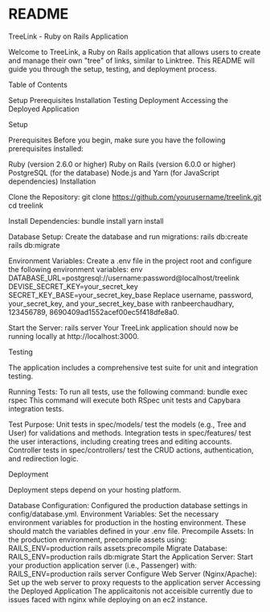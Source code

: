 # README

TreeLink - Ruby on Rails Application

Welcome to TreeLink, a Ruby on Rails application that allows users to create and manage their own "tree" of links, similar to Linktree. This README will guide you through the setup, testing, and deployment process.

Table of Contents

Setup
Prerequisites
Installation
Testing
Deployment
Accessing the Deployed Application


Setup

Prerequisites
Before you begin, make sure you have the following prerequisites installed:

Ruby (version 2.6.0 or higher)
Ruby on Rails (version 6.0.0 or higher)
PostgreSQL (for the database)
Node.js and Yarn (for JavaScript dependencies)
Installation

Clone the Repository:
git clone https://github.com/yourusername/treelink.git
cd treelink

Install Dependencies:
bundle install
yarn install

Database Setup:
Create the database and run migrations:
rails db:create
rails db:migrate

Environment Variables:
Create a .env file in the project root and configure the following environment variables:
env
DATABASE_URL=postgresql://username:password@localhost/treelink
DEVISE_SECRET_KEY=your_secret_key
SECRET_KEY_BASE=your_secret_key_base
Replace username, password, your_secret_key, and your_secret_key_base with ranbeerchaudhary, 123456789, 8690409ad1552acef00ec5f418dfe8a0.

Start the Server:
rails server
Your TreeLink application should now be running locally at http://localhost:3000.


Testing

The application includes a comprehensive test suite for unit and integration testing.

Running Tests:
To run all tests, use the following command:
bundle exec rspec
This command will execute both RSpec unit tests and Capybara integration tests.

Test Purpose:
Unit tests in spec/models/ test the models (e.g., Tree and User) for validations and methods.
Integration tests in spec/features/ test the user interactions, including creating trees and editing accounts.
Controller tests in spec/controllers/ test the CRUD actions, authentication, and redirection logic.


Deployment

Deployment steps depend on your hosting platform. 

Database Configuration:
Configured the production database settings in config/database.yml.
Environment Variables:
Set the necessary environment variables for production in the hosting environment. These should match the variables defined in your .env file.
Precompile Assets:
In the production environment, precompile assets using:
RAILS_ENV=production rails assets:precompile
Migrate Database:
RAILS_ENV=production rails db:migrate
Start the Application Server:
Start your production application server (i.e., Passenger) with:
RAILS_ENV=production rails server
Configure Web Server (Nginx/Apache):
Set up the web server to proxy requests to the application server
Accessing the Deployed Application
The applicaitonis not acceisible currently due to issues faced with nginx while deploying on an ec2 instance.